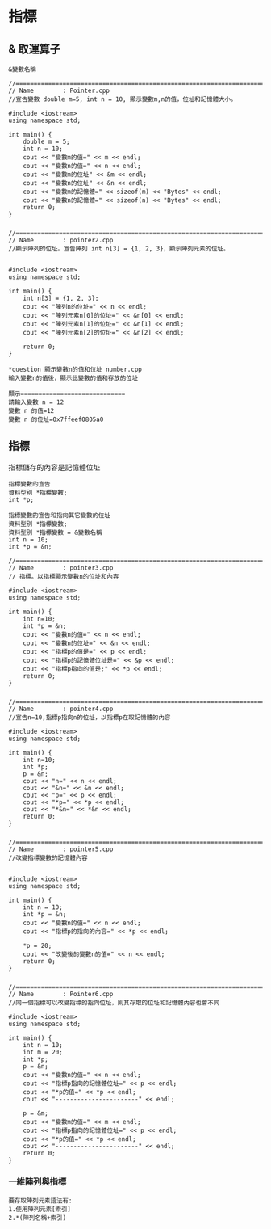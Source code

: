 # 指標
## & 取運算子

```
&變數名稱
```
	//============================================================================
	// Name        : Pointer.cpp
	//宣告變數 double m=5, int n = 10, 顯示變數m,n的值，位址和記憶體大小。
	
	#include <iostream>
	using namespace std;
	
	int main() {
		double m = 5;
		int n = 10;
		cout << "變數m的值=" << m << endl;
		cout << "變數n的值=" << n << endl;
		cout << "變數m的位址" << &m << endl;
		cout << "變數n的位址" << &n << endl;
		cout << "變數m的記憶體=" << sizeof(m) << "Bytes" << endl;
		cout << "變數n的記憶體=" << sizeof(n) << "Bytes" << endl;
		return 0;
	}

### 

	//============================================================================
	// Name        : pointer2.cpp
	//顯示陣列的位址。宣告陣列 int n[3] = {1, 2, 3}，顯示陣列元素的位址。
	
	
	#include <iostream>
	using namespace std;
	
	int main() {
		int n[3] = {1, 2, 3};
		cout << "陣列n的位址=" << n << endl;
		cout << "陣列元素n[0]的位址=" << &n[0] << endl;
		cout << "陣列元素n[1]的位址=" << &n[1] << endl;
		cout << "陣列元素n[2]的位址=" << &n[2] << endl;
	
		return 0;
	}

```
*question 顯示變數n的值和位址 number.cpp
輸入變數n的值後，顯示此變數的值和存放的位址

顯示=============================
請輸入變數 n = 12
變數 n 的值=12
變數 n 的位址=0x7ffeef0805a0
```

## 指標
指標儲存的內容是記憶體位址

```
指標變數的宣告
資料型別 *指標變數;
int *p;
```

```
指標變數的宣告和指向其它變數的位址
資料型別 *指標變數;
資料型別 *指標變數 = &變數名稱
int n = 10;
int *p = &n;
```

	//============================================================================
	// Name        : pointer3.cpp
	// 指標。以指標顯示變數n的位址和內容
	
	#include <iostream>
	using namespace std;
	
	int main() {
		int n=10;
		int *p = &n;
		cout << "變數n的值=" << n << endl;
		cout << "變數n的位址=" << &n << endl;
		cout << "指標p的值是=" << p << endl;
		cout << "指標p的記憶體位址是=" << &p << endl;
		cout << "指標p指向的值是;" << *p << endl;
		return 0;
	}
	
###

	//============================================================================
	// Name        : pointer4.cpp
	//宣告n=10,指標p指向n的位址，以指標p在取記憶體的內容

	#include <iostream>
	using namespace std;

	int main() {
		int n=10;
		int *p;
		p = &n;
		cout << "n=" << n << endl;
		cout << "&n=" << &n << endl;
		cout << "p=" << p << endl;
		cout << "*p=" << *p << endl;
		cout << "*&n=" << *&n << endl;
		return 0;
	}

### 

	//============================================================================
	// Name        : pointer5.cpp
	//改變指標變數的記憶體內容
	
	
	#include <iostream>
	using namespace std;
	
	int main() {
		int n = 10;
		int *p = &n;
		cout << "變數n的值=" << n << endl;
		cout << "指標p的指向的內容=" << *p << endl;
	
		*p = 20;
		cout << "改變後的變數n的值=" << n << endl;
		return 0;
	}

###
	//============================================================================
	// Name        : Pointer6.cpp
	//同一個指標可以改變指標的指向位址，則其存取的位址和記憶體內容也會不同

	#include <iostream>
	using namespace std;

	int main() {
		int n = 10;
		int m = 20;
		int *p;
		p = &n;
		cout << "變數n的值=" << n << endl;
		cout << "指標p指向的記憶體位址=" << p << endl;
		cout << "*p的值=" << *p << endl;
		cout << "-----------------------" << endl;

		p = &m;
		cout << "變數m的值=" << m << endl;
		cout << "指標p指向的記憶體位址=" << p << endl;
		cout << "*p的值=" << *p << endl;
		cout << "-----------------------" << endl;
		return 0;
	}

### 一維陣列與指標
```
要存取陣列元素語法有:
1.使用陣列元素[索引]
2.*(陣列名稱+索引)
```
